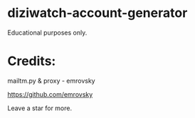 # diziwatch-account-generator
Educational purposes only.

# Credits:

mailtm.py & proxy - emrovsky

https://github.com/emrovsky

Leave a star for more.
